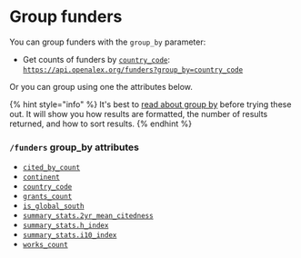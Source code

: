 # Group funders

You can group funders with the `group_by` parameter:

* Get counts of funders by [`country_code`](funder-object.md#country\_code):\
  [`https://api.openalex.org/funders?group_by=country_code`](https://api.openalex.org/funders?group\_by=country\_code)

Or you can group using one the attributes below.

{% hint style="info" %}
It's best to [read about group by](../../the-api/get-groups-of-entities/) before trying these out. It will show you how results are formatted, the number of results returned, and how to sort results.
{% endhint %}

### `/funders` group\_by attributes

* [`cited_by_count`](funder-object.md#cited\_by\_count)
* [`continent`](filter-funders.md#continent)
* [`country_code`](funder-object.md#country\_code)
* [`grants_count`](funder-object.md#grants\_count)
* [`is_global_south`](filter-funders.md#is\_global\_south)
* [`summary_stats.2yr_mean_citedness`](funder-object.md#summary\_stats)
* [`summary_stats.h_index`](funder-object.md#summary\_stats)
* [`summary_stats.i10_index`](funder-object.md#summary\_stats)
* [`works_count`](funder-object.md#works\_count)
